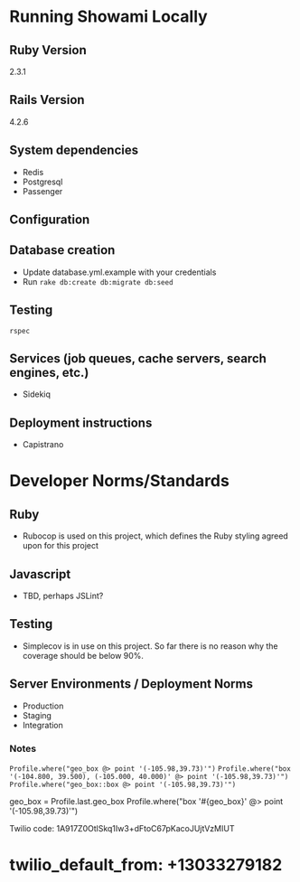 # Running Showami Locally

## Ruby Version
2.3.1

## Rails Version
4.2.6

## System dependencies
* Redis
* Postgresql
* Passenger

## Configuration

## Database creation
* Update database.yml.example with your credentials
* Run `rake db:create db:migrate db:seed`

## Testing
`rspec`

## Services (job queues, cache servers, search engines, etc.)
* Sidekiq

## Deployment instructions
* Capistrano

# Developer Norms/Standards

## Ruby
* Rubocop is used on this project, which defines the Ruby styling agreed upon for this project

## Javascript
* TBD, perhaps JSLint?

## Testing
* Simplecov is in use on this project.  So far there is no reason why the coverage should be below 90%.

## Server Environments / Deployment Norms
* Production
* Staging
* Integration

### Notes
`Profile.where("geo_box @> point '(-105.98,39.73)'")`
`Profile.where("box '(-104.800, 39.500), (-105.000, 40.000)' @> point '(-105.98,39.73)'")`
`Profile.where("geo_box::box @> point '(-105.98,39.73)'")`

geo_box = Profile.last.geo_box
Profile.where("box '#{geo_box}' @> point '(-105.98,39.73)'")

Twilio code:
1A917Z0OtlSkq1Iw3+dFtoC67pKacoJUjtVzMIUT
# twilio_default_from: +13033279182
